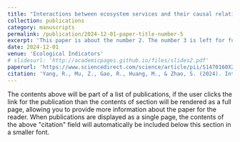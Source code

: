 ```yaml
---
title: "Interactions between ecosystem services and their causal relationships with driving factors: A case study of the Tarim River Basin, China"
collection: publications
category: manuscripts
permalink: /publication/2024-12-01-paper-title-number-5
excerpt: 'This paper is about the number 2. The number 3 is left for future work.'
date: 2024-12-01
venue: 'Ecological Indicators'
# slidesurl: 'http://academicpages.github.io/files/slides2.pdf'
paperurl: 'https://www.sciencedirect.com/science/article/pii/S1470160X24012676'
citation: 'Yang, R., Mu, Z., Gao, R., Huang, M., & Zhao, S. (2024). Interactions between ecosystem services and their causal relationships with driving factors: A case study of the Tarim River Basin, China. Ecological Indicators, 169, 112810.'
---
```


The contents above will be part of a list of publications, if the user clicks the link for the publication than the contents of section will be rendered as a full page, allowing you to provide more information about the paper for the reader. When publications are displayed as a single page, the contents of the above "citation" field will automatically be included below this section in a smaller font.